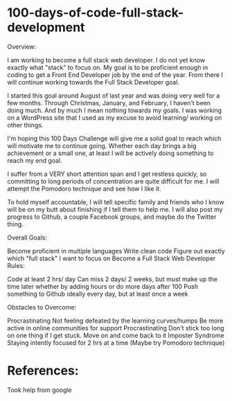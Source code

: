 # 100-days-of-code-full-stack-development
Overview:

I am working to become a full stack web developer. I do not yet know exactly what "stack" to focus on. My goal is to be proficient enough in coding to get a Front End Developer job by the end of the year. From there I will continue working towards the Full Stack Developer goal.

I started this goal around August of last year and was doing very well for a few months. Through Christmas, January, and February, I haven't been doing much. And by much I mean nothing towards my goals. I was working on a WordPress site that I used as my excuse to avoid learning/ working on other things.

I'm hoping this 100 Days Challenge will give me a solid goal to reach which will motivate me to continue going. Whether each day brings a big achievement or a small one, at least I will be actively doing something to reach my end goal.

I suffer from a VERY short attention span and I get restless quickly, so committing to long periods of concentration are quite difficult for me. I will attempt the Pomodoro technique and see how I like it.



To hold myself accountable, I will tell specific family and friends who I know will be on my butt about finishing if I tell them to help me. I will also post my progress to Github, a couple Facebook groups, and maybe do the Twitter thing.

Overall Goals:

Become proficient in multiple languages
Write clean code
Figure out exactly which "full stack" I want to focus on
Become a Full Stack Web Developer
Rules:



Code at least 2 hrs/ day
Can miss 2 days/ 2 weeks, but must make up the time later whether by adding hours or do more days after 100
Push something to Github ideally every day, but at least once a week

Obstacles to Overcome:

Procrastinating
Not feeling defeated by the learning curves/humps
Be more active in online communities for support
Procrastinating
Don't stick too long on one thing if I get stuck. Move on and come back to it
Imposter Syndrome
Staying intently focused for 2 hrs at a time (Maybe try Pomodoro technique)

# References:
<a>Took help from google</a>
